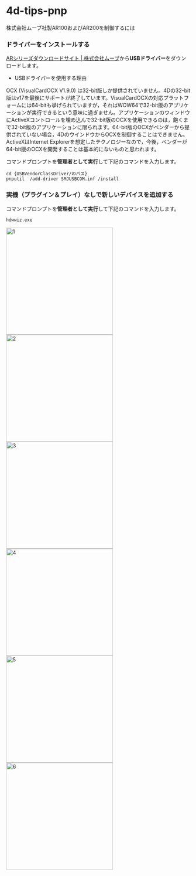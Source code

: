 # 4d-tips-pnp
株式会社ムーブ社製AR100およびAR200を制御するには

### ドライバーをインストールする

[ARシリーズダウンロードサイト | 株式会社ムーブ](https://www.move-p.jp/support/ardl.html)から**USBドライバー**をダウンロードします。

* USBドライバーを使用する理由

OCX (VisualCardOCX V1.9.0) は32-bit版しか提供されていません。4Dの32-bit版はv17を最後にサポートが終了しています。VisualCardOCXの対応プラットフォームには64-bitも挙げられていますが，それはWOW64で32-bit版のアプリケーションが実行できるという意味に過ぎません。アプリケーションのウィンドウにActiveXコントロールを埋め込んで32-bit版のOCXを使用できるのは，飽くまで32-bit版のアプリケーションに限られます。64-bit版のOCXがベンダーから提供されていない場合，4DのウインドウからOCXを制御することはできません。ActiveXはInternet Explorerを想定したテクノロジーなので，今後，ベンダーが64-bit版のOCXを開発することは基本的にないものと思われます。

コマンドプロンプトを**管理者として実行**して下記のコマンドを入力します。

```
cd {USBVendorClassDriver/のパス}
pnputil  /add-driver SMJUSBCOM.inf /install
````

### 実機（プラグイン＆プレイ）なしで新しいデバイスを追加する

コマンドプロンプトを**管理者として実行**して下記のコマンドを入力します。

```
hdwwiz.exe
````

<img width="292" alt="1" src="https://user-images.githubusercontent.com/1725068/127724920-db81af2b-185a-4e4c-9388-3c6a32f7455e.png">
<img width="292" alt="2" src="https://user-images.githubusercontent.com/1725068/127724921-f51ddd3c-4a9c-4e54-bf67-5e127566d7e2.png">
<img width="292" alt="3" src="https://user-images.githubusercontent.com/1725068/127724931-1f80df6a-40a9-4116-b9bf-6f2baa3af675.png">
<img width="292" alt="4" src="https://user-images.githubusercontent.com/1725068/127724933-4482f885-925d-4da8-b30b-4b08cc94359c.png">
<img width="292" alt="5" src="https://user-images.githubusercontent.com/1725068/127724941-02d319cf-bd92-4e9e-9159-edf597e81388.png">
<img width="292" alt="6" src="https://user-images.githubusercontent.com/1725068/127724944-d400301c-00e6-4895-8ba5-7c811a365a73.png">
